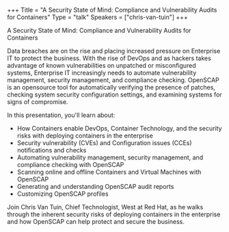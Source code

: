 +++
Title = "A Security State of Mind: Compliance and Vulnerability Audits for Containers"
Type = "talk"
Speakers = ["chris-van-tuin"]
+++


A Security State of Mind: Compliance and Vulnerability Audits for Containers

Data breaches are on the rise and placing increased pressure on Enterprise IT to protect the business.  With the rise of DevOps and as hackers takes advantage of known vulnerabilities on unpatched or misconfigured systems, Enterprise IT increasingly needs to automate vulnerability management, security management, and compliance checking.  OpenSCAP is an opensource tool for automatically verifying the presence of patches, checking system security configuration settings, and examining systems for signs of compromise.

In this presentation, you'll learn about:

* How Containers enable DevOps, Container Technology, and the security risks with deploying containers in the enterprise
* Security vulnerability (CVEs) and Configuration issues (CCEs) notifications and checks
* Automating vulnerability management, security management, and compliance checking with OpenSCAP
* Scanning online and offline Containers and Virtual Machines with OpenSCAP
* Generating and understanding OpenSCAP audit reports
* Customizing OpenSCAP profiles

Join Chris Van Tuin, Chief Technologist, West at Red Hat, as he walks through the inherent security risks of deploying containers in the enterprise and how OpenSCAP can help protect and secure the business.
